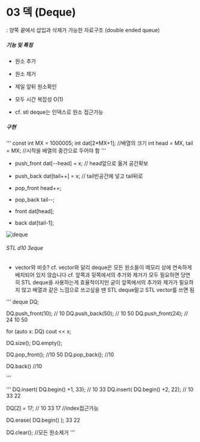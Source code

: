 # 03 덱 (Deque)

: 양쪽 끝에서 삽입과 삭제가 가능한 자료구조
(double ended queue)


##### 기능 및 특징
- 원소 추가
- 원소 제거
- 제일 앞뒤 원소확인 
- 모두 시간 복잡성 O(1)

- cf. stl deque는 인덱스로 원소 접근가능

##### 구현
'''
const int MX = 1000005;
int dat[2*MX+1];    //배열의 크기
int head = MX, tail = MX;  //시작을 배열의 중간으로 두어야 함
'''
- push_front
dat[--head] = x;
// head앞으로 옮겨 공간확보

- push_back
dat[tail++] = x;
// tail빈공간에 넣고 tail뒤로

- pop_front
head++;

- pop_back
tail--;

- front
dat[head];

- back
dat[tail-1];

![deque](https://img1.daumcdn.net/thumb/R1280x0/?scode=mtistory2&fname=https%3A%2F%2Fk.kakaocdn.net%2Fdn%2FbesnXT%2FbtqCF7WTabb%2FpLsE40mTwpq0d7LMBrGiA0%2Fimg.png)


###### STL d10 3eque
- vector와 비슷?
cf. vector와 달리 deque은 모든 원소들이 메모리 상에 연속하게 배치되어 있지 않습니다
cf. 앞쪽과 뒷쪽에서의 추가와 제거가 모두 필요하면 당연히 STL deque을 사용하는게 효율적이지만 굳이 앞쪽에서의 추가와 제거가 필요하지 않고 배열과 같은 느낌으로 쓰고싶을 땐 STL deque말고 STL vector를 쓰면 됨


'''
deque<int> DQ;

DQ.push_front(10); // 10
DQ.push_back(50);  // 10 50
DQ.push_front(24); // 24 10 50

for (auto x: DQ) cout << x;

DQ.size();
DQ.empty();

DQ.pop_front(); //10 50
DQ.pop_back();  //10

DQ.back() //10

'''

'''
DQ.insert( DQ.begin() +1, 33); // 10 33
DQ.insert( DQ.begin() +2, 22); // 10 33 22

DQ[2] = 17; // 10 33 17  //index접근가능

DQ.erase( DQ.begin() ); 33 22

DQ.clear(); //모든 원소제거
''' 
